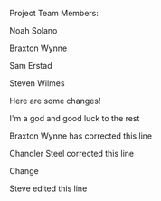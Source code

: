 Project Team Members: 

Noah Solano

Braxton Wynne

Sam Erstad

Steven Wilmes

Here are some changes!

I'm a god and good luck to the rest

Braxton Wynne has corrected this line

Chandler Steel corrected this line

Change

Steve edited this line